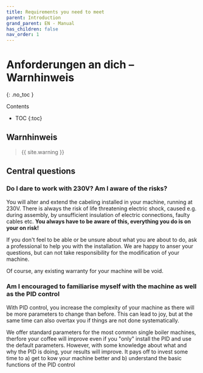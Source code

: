 ```yaml
---
title: Requirements you need to meet
parent: Introduction
grand_parent: EN - Manual
has_children: false
nav_order: 1
---
```


# Anforderungen an dich – Warnhinweis
{: .no_toc }

Contents

* TOC
{:toc}

## Warnhinweis

> {{ site.warning }}

## Central questions

### Do I dare to work with 230V? Am I aware of the risks?

You will alter and extend the cabeling installed in your machine, running at 230V. There is always the risk of life threatening electric shock, caused e.g. during assembly, by unsufficient insulation of electric connections, faulty cables etc. **You always have to be aware of this, everything you do is on your on risk!**

If you don't feel to be able or be unsure about what you are about to do, ask a professional to help you with the installation. We are happy to anser your questions, but can not take responsibility for the modification of your machine.

Of course, any existing warranty for your machine will be void.


### Am I encouraged to familiarise myself with the machine as well as the PID control

With PID control, you increase the complexity of your machine as there will be more parameters to change than before. This can lead to joy, but at the same time can also overtax you if things are not done systematically.

We offer standard parameters for the most common single boiler machines, therfore your coffee will improve even if you "only" install the PID and use the default parameters. However, with some knowledge about what and why the PID is doing, your results will improve. It pays off to invest some time to a) get to kow your machine better and b) understand the basic functions of the PID control

